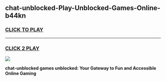 
## chat-unblocked-Play-Unblocked-Games-Online-b44kn
<h3>
<a href="https://premium76.site?title=chat-unblocked&ref=25A">CLICK TO PLAY</a></h3>
<hr>

<h3>
<a href="https://premium76.site?title=chat-unblocked&ref=25A">CLICK 2 PLAY</a>
  
</h3>

<a href="https://premium76.site?title=chat-unblocked&ref=25A"><img src="https://clearcache.store/games.png"></a>


**chat-unblocked games unblocked: Your Gateway to Fun and Accessible Online Gaming**
